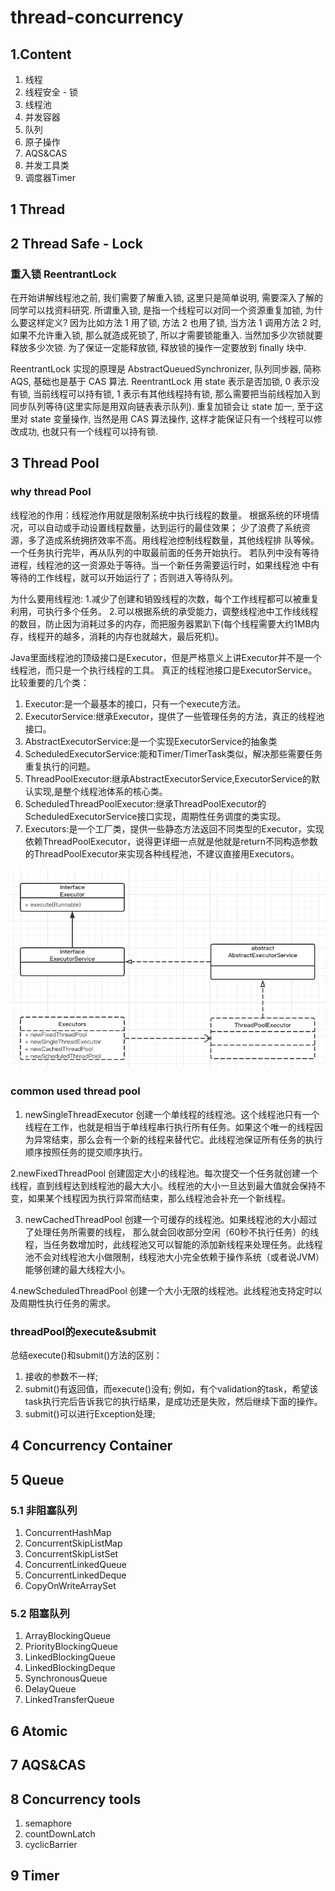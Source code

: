 # thread-concurrency
## 1.Content
1. 线程
2. 线程安全 - 锁
3. 线程池
4. 并发容器
5. 队列
6. 原子操作
7. AQS&CAS
8. 并发工具类
9. 调度器Timer

## 1 Thread
## 2 Thread Safe - Lock
### 重入锁 ReentrantLock
在开始讲解线程池之前, 我们需要了解重入锁, 这里只是简单说明, 需要深入了解的同学可以找资料研究.
所谓重入锁, 是指一个线程可以对同一个资源重复加锁, 为什么要这样定义? 
因为比如方法 1 用了锁, 方法 2 也用了锁, 当方法 1 调用方法 2 时, 如果不允许重入锁, 那么就造成死锁了, 
所以才需要锁能重入. 当然加多少次锁就要释放多少次锁. 为了保证一定能释放锁, 释放锁的操作一定要放到 finally 块中.

ReentrantLock 实现的原理是 AbstractQueuedSynchronizer, 队列同步器, 简称 AQS, 基础也是基于 CAS 算法.
ReentrantLock 用 state 表示是否加锁, 0 表示没有锁, 当前线程可以持有锁, 1 表示有其他线程持有锁, 那么需要把当前线程加入到同步队列等待(这里实际是用双向链表表示队列).
重复加锁会让 state 加一, 至于这里对 state 变量操作, 当然是用 CAS 算法操作, 这样才能保证只有一个线程可以修改成功, 也就只有一个线程可以持有锁.

## 3 Thread Pool
### why thread Pool
线程池的作用：线程池作用就是限制系统中执行线程的数量。
根据系统的环境情况，可以自动或手动设置线程数量，达到运行的最佳效果；
少了浪费了系统资源，多了造成系统拥挤效率不高。用线程池控制线程数量，其他线程排 队等候。一个任务执行完毕，再从队列的中取最前面的任务开始执行。
若队列中没有等待进程，线程池的这一资源处于等待。当一个新任务需要运行时，如果线程池 中有等待的工作线程，就可以开始运行了；否则进入等待队列。

为什么要用线程池:
1.减少了创建和销毁线程的次数，每个工作线程都可以被重复利用，可执行多个任务。
2.可以根据系统的承受能力，调整线程池中工作线线程的数目，防止因为消耗过多的内存，而把服务器累趴下(每个线程需要大约1MB内存，线程开的越多，消耗的内存也就越大，最后死机)。

Java里面线程池的顶级接口是Executor，但是严格意义上讲Executor并不是一个线程池，而只是一个执行线程的工具。
真正的线程池接口是ExecutorService。
比较重要的几个类：
1. Executor:是一个最基本的接口，只有一个execute方法。
2. ExecutorService:继承Executor，提供了一些管理任务的方法，真正的线程池接口。
3. AbstractExecutorService:是一个实现ExecutorService的抽象类
4. ScheduledExecutorService:能和Timer/TimerTask类似，解决那些需要任务重复执行的问题。
5. ThreadPoolExecutor:继承AbstractExecutorService,ExecutorService的默认实现,是整个线程池体系的核心类。
6. ScheduledThreadPoolExecutor:继承ThreadPoolExecutor的ScheduledExecutorService接口实现，周期性任务调度的类实现。
7. Executors:是一个工厂类，提供一些静态方法返回不同类型的Executor，实现依赖ThreadPoolExecutor，说得更详细一点就是他就是return不同构造参数的ThreadPoolExecutor来实现各种线程池，不建议直接用Executors。


![binaryTree](./src/main/image/threadPool.png "binaryTree")

### common used thread pool
1. newSingleThreadExecutor
创建一个单线程的线程池。这个线程池只有一个线程在工作，也就是相当于单线程串行执行所有任务。如果这个唯一的线程因为异常结束，那么会有一个新的线程来替代它。此线程池保证所有任务的执行顺序按照任务的提交顺序执行。

2.newFixedThreadPool
创建固定大小的线程池。每次提交一个任务就创建一个线程，直到线程达到线程池的最大大小。线程池的大小一旦达到最大值就会保持不变，如果某个线程因为执行异常而结束，那么线程池会补充一个新线程。

3. newCachedThreadPool
创建一个可缓存的线程池。如果线程池的大小超过了处理任务所需要的线程，
那么就会回收部分空闲（60秒不执行任务）的线程，当任务数增加时，此线程池又可以智能的添加新线程来处理任务。此线程池不会对线程池大小做限制，线程池大小完全依赖于操作系统（或者说JVM）能够创建的最大线程大小。

4.newScheduledThreadPool
创建一个大小无限的线程池。此线程池支持定时以及周期性执行任务的需求。


### threadPool的execute&submit
总结execute()和submit()方法的区别：
1. 接收的参数不一样;
2. submit()有返回值，而execute()没有;
例如，有个validation的task，希望该task执行完后告诉我它的执行结果，是成功还是失败，然后继续下面的操作。
3. submit()可以进行Exception处理;


## 4 Concurrency Container
## 5 Queue
### 5.1 非阻塞队列
1. ConcurrentHashMap
2. ConcurrentSkipListMap
3. ConcurrentSkipListSet
4. ConcurrentLinkedQueue
5. ConcurrentLinkedDeque
6. CopyOnWriteArraySet

### 5.2 阻塞队列
1. ArrayBlockingQueue
2. PriorityBlockingQueue
3. LinkedBlockingQueue
4. LinkedBlockingDeque
5. SynchronousQueue
6. DelayQueue
7. LinkedTransferQueue

## 6 Atomic
## 7 AQS&CAS
## 8 Concurrency tools
1. semaphore
2. countDownLatch
3. cyclicBarrier

## 9 Timer
